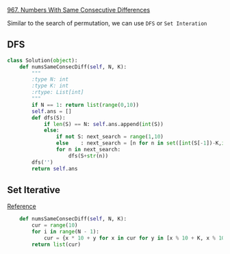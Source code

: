 [967. Numbers With Same Consecutive Differences](https://leetcode.com/problems/numbers-with-same-consecutive-differences/)

Similar to the search of permutation, we can use `DFS` or `Set Interation`

## DFS

```python
class Solution(object):
    def numsSameConsecDiff(self, N, K):
        """
        :type N: int
        :type K: int
        :rtype: List[int]
        """
        if N == 1: return list(range(0,10))
        self.ans = []
        def dfs(S):
            if len(S) == N: self.ans.append(int(S))
            else:
                if not S: next_search = range(1,10)
                else    : next_search = [n for n in set([int(S[-1])-K,int(S[-1])+K]) if -1<n<10]
                for n in next_search:
                    dfs(S+str(n))
        dfs('')
        return self.ans
```

## Set Iterative
[Reference](https://leetcode.com/problems/numbers-with-same-consecutive-differences/discuss/211183/JavaC%2B%2BPython-Iterative-Solution)

```python
    def numsSameConsecDiff(self, N, K):
        cur = range(10)
        for i in range(N - 1):
            cur = {x * 10 + y for x in cur for y in [x % 10 + K, x % 10 - K] if x and 0 <= y < 10}
        return list(cur)
```
